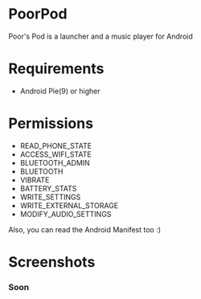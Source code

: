 # PoorPod
Poor's Pod is a launcher and a music player for Android

# Requirements
- Android Pie(9) or higher

# Permissions
 - READ_PHONE_STATE
 - ACCESS_WIFI_STATE
 - BLUETOOTH_ADMIN
 - BLUETOOTH
 - VIBRATE
 - BATTERY_STATS
 - WRITE_SETTINGS
 - WRITE_EXTERNAL_STORAGE
 - MODIFY_AUDIO_SETTINGS

 Also, you can read the Android Manifest too :)

# Screenshots

### Soon